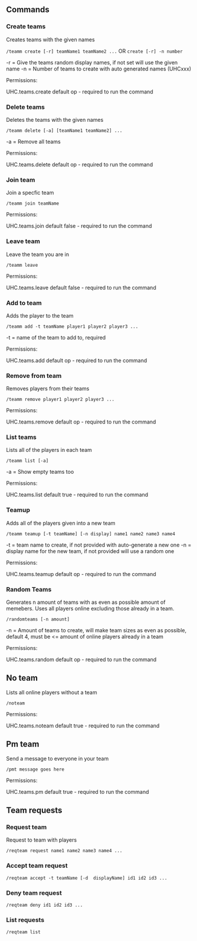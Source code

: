 Commands
--------

### Create teams

Creates teams with the given names

`/teamm create [-r] teamName1 teamName2 ...` OR `create [-r] -n number`

-r = Give the teams random display names, if not set will use the given name
-n = Number of teams to create with auto generated names (UHCxxx)

Permissions:

UHC.teams.create default op - required to run the command

### Delete teams

Deletes the teams with the given names

`/teamm delete [-a] [teamName1 teamName2] ...`

-a = Remove all teams

Permissions:

UHC.teams.delete default op - required to run the command

### Join team

Join a specfic team

`/teamm join teamName`

Permissions:

UHC.teams.join default false - required to run the command

### Leave team

Leave the team you are in

`/teamm leave`

Permissions:

UHC.teams.leave default false - required to run the command

### Add to team

Adds the player to the team

`/teamm add -t teamName player1 player2 player3 ...`

-t = name of the team to add to, required

Permissions:

UHC.teams.add default op - required to run the command

### Remove from team

Removes players from their teams

`/teamm remove player1 player2 player3 ...`

Permissions:

UHC.teams.remove default op - required to run the command

### List teams

Lists all of the players in each team

`/teamm list [-a]`

-a = Show empty teams too

Permissions:

UHC.teams.list default true - required to run the command

### Teamup

Adds all of the players given into a new team

`/teamm teamup [-t teamName] [-n display] name1 name2 name3 name4`

-t = team name to create, if not provided with auto-generate a new one
-n = display name for the new team, if not provided will use a random one

Permissions:

UHC.teams.teamup default op - required to run the command

### Random Teams

Generates n amount of teams with as even as possible amount of memebers.
Uses all players online excluding those already in a team.

`/randomteams [-n amount]`

-n = Amount of teams to create, will make team sizes as even as possible, default 4, must be <= amount of online players
already in a team

Permissions:

UHC.teams.random default op - required to run the command

No team
-------

Lists all online players without a team

`/noteam`

Permissions:

UHC.teams.noteam default true - required to run the command

Pm team
-------

Send a message to everyone in your team

`/pmt message goes here`

Permissions:

UHC.teams.pm default true - required to run the command






Team requests
-------------

### Request team

Request to team with players

`/reqteam request name1 name2 name3 name4 ...`

### Accept team request

`/reqteam accept -t teamName [-d  displayName] id1 id2 id3 ...`

### Deny team request

`/reqteam deny id1 id2 id3 ...`

### List requests

`/reqteam list`
